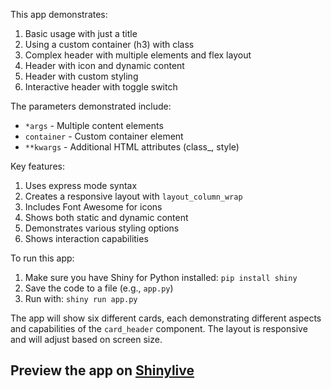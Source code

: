 This app demonstrates:

1. Basic usage with just a title
2. Using a custom container (h3) with class
3. Complex header with multiple elements and flex layout
4. Header with icon and dynamic content
5. Header with custom styling
6. Interactive header with toggle switch

The parameters demonstrated include:
- `*args` - Multiple content elements
- `container` - Custom container element
- `**kwargs` - Additional HTML attributes (class_, style)

Key features:
1. Uses express mode syntax
2. Creates a responsive layout with `layout_column_wrap`
3. Includes Font Awesome for icons
4. Shows both static and dynamic content
5. Demonstrates various styling options
6. Shows interaction capabilities

To run this app:
1. Make sure you have Shiny for Python installed: `pip install shiny`
2. Save the code to a file (e.g., `app.py`)
3. Run with: `shiny run app.py`

The app will show six different cards, each demonstrating different aspects and capabilities of the `card_header` component. The layout is responsive and will adjust based on screen size.
## Preview the app on [Shinylive](https://shinylive.io/py/app/#h=0&code=NobwRAdghgtgpmAXAAjFADugdOgnmAGlQGMB7CAFzkqVQDMAnUmZAZwAsBLCXZTmdKQYVkDOFGIVOANzgAdCI2ZsuPLHAAe6Ma1Z8BQkd3QBXCkROciYiABM4DBQoDEyAMpwR6KAHM4yUnQpclYFSxxfOAB9QIpWAAopCgAbOABeOTAAYSgGW2QACXF7BmQAETgYUkyiOk5k5KgAI1S0gBUGEzgASicIVyyxKCpkKGQySihuB2QKdmHkeyqIVgoGYbg9KAbx3Nso9mKZ73X4KgZQiAB3TjnkcMbcUjMosmSTGAgoq-X0eJvbHM0gBGAD0ACZuogFMhYcgYXDXABRDSwdCpZDAlAAISgrE4xF2eWQhygJWQNzuSVSCNhlPY904WGIe3iUNpcNh4RZeQORwY8UyuPxhJyxKKZIcmV6EE5nMybS4eg4pCuW2QTTxBKJ+VJ5PpyAAViZVqNZrcaWAOfLZYjkCi0RjwSgxbr+RTbgziCaKMoJhQphAZvF2ABmGWcg3c1ns21yxnMvZ8yUC63x+FgCX6z3ILI+5RZcgB6aOQhp+P+wMONLhAM+VhYMMEcty4iNXRRDJgKgaCgAWm0-FyuEyLYj6YVSpUqvVPLdKfu+IgPlGsrDs18oz0lZLo7jco5yNRAgxoZdexJ7oNMBMySk6P8cFS8Eol0jOejeTZ0P3nM-+z1BxBV-dNwnYAAWQVsmYB8NEKflpWbED43CVhvAgKCAHUc1YEwmmpeRCHGdtWE7TIe37G8qFsRCWz-JljBeCRgi+JozF9DDMnwiBgRqDMAEFJE4cg+LbPFSK7OhklIYY+2oGiwG6JD01bEiyLAWw+ykzQjR9Tg6FwPt-Wofsmk8K44GoUZkk4HwID7W5KlYIyTKlK1kOQcd40nThlXYGczTnS8F2vW97wxJ9KhMrY7GQbS4MeZ4KD3FTD3tY8H2QcDz2JQDSgNAlyFXfJbFwaAYG1YzKA5KMmTnb8W3-ZMSmAlT6KwOsG04eIxI7SSoD7VhSBs-I6AG4h5mEPsbKDZB4D7cFaI8+UwDKMrYG1LM3OUtrYV6iTMk0+LrNs+zHJgZziFc0sxxbFsAAEbBKDrNGSjz7DoRZ1oq4gogohrlrhMQKBMBhZUyABVdBbA2fIquS9zdthNKHRPfwAFYcvnbM7m9VZlFWXAZp8GqPzqmMfxUpq8tapHMjzfGWDcCgibgfIttLHbdsJ1ouIkABrHwmBMOwjOGoQUGcOBQzocE6FsABucZxYYSXgQATgAdgANlscElboIs+ws2z2AoFAmmGxWUvTLyDzARVfOnNVAovPKPVx-MWCyNw3DYFniZt7z9yPR1-G1lAAElKAcZiZH8IK8tJu5-wBqnyd5Gm6LhTJo-OOPZHglMamzrkGIgUwKCiVhKQmqDfR8HxLSIBVSEbjEADVODgK4+OkbYunaToei5tr9vUo7Ujg41Vn0wz4b7MyKAs6gg7lO2bRUx75IcLBLBbD7lbsW5hOgZJXiLEy06R-S+ArswOrbpu4GvpGgc8UHwegmPKD4PRpF8pwFohFS6iA-mDDMhYf5GD0FwWw9gIB7hcMgfi8DkAADEiwoIskNeAcUhB8AmJcMCxQL7QNpmXLABQ2gAFkAAyFC5QAHIAA8M1+ZgOSF2HmmxDieEyCSMQdAuxmwoOgVgiBQSgmILYCAhoGxtmeLYKSuQ4DMmYKCKAhooAaFBDZJorBQSG0oH2KAODmBwFBNrLAAAGWx0jdCaIaFgCqEBmS6EyAAPiYRyGU3QwAAF8iDgHKggFAYAxAAEdLBiBfHEDqvYiJgHhrQdyMBhjolICkIBCgIAfDwAodCMNLigMCQAXSAA)
